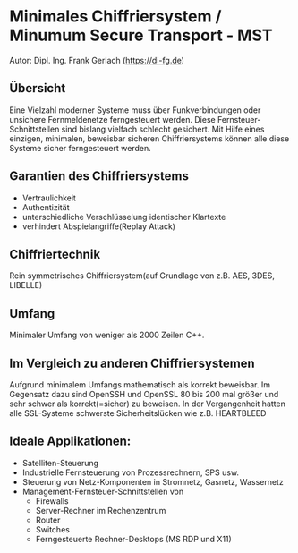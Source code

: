 # Minimales Chiffriersystem / Minumum Secure Transport - MST

Autor: Dipl. Ing. Frank Gerlach (https://di-fg.de)

## Übersicht
Eine Vielzahl moderner Systeme muss über Funkverbindungen oder unsichere Fernmeldenetze ferngesteuert werden. 
Diese Fernsteuer-Schnittstellen sind bislang vielfach schlecht gesichert. Mit Hilfe eines einzigen, minimalen, beweisbar 
sicheren Chiffriersystems können alle diese Systeme sicher ferngesteuert werden.

## Garantien des Chiffriersystems
 - Vertraulichkeit
 - Authentizität
 - unterschiedliche Verschlüsselung identischer Klartexte
 - verhindert Abspielangriffe(Replay Attack)

## Chiffriertechnik
Rein symmetrisches Chiffriersystem(auf Grundlage von z.B. AES, 3DES, LIBELLE)

## Umfang
Minimaler Umfang von weniger als 2000 Zeilen C++. 

## Im Vergleich zu anderen Chiffriersystemen
Aufgrund minimalem Umfangs mathematisch als korrekt beweisbar. Im Gegensatz dazu sind OpenSSH und OpenSSL 
80 bis 200 mal größer und sehr schwer als korrekt(=sicher) zu beweisen. In der Vergangenheit hatten alle
SSL-Systeme schwerste Sicherheitslücken wie z.B. HEARTBLEED

## Ideale Applikationen:
- Satelliten-Steuerung
- Industrielle Fernsteuerung von Prozessrechnern, SPS usw.
- Steuerung von Netz-Komponenten in Stromnetz, Gasnetz, Wassernetz
- Management-Fernsteuer-Schnittstellen von
  - Firewalls
  - Server-Rechner im Rechenzentrum
  - Router
  - Switches
  - Ferngesteuerte Rechner-Desktops (MS RDP und X11)
